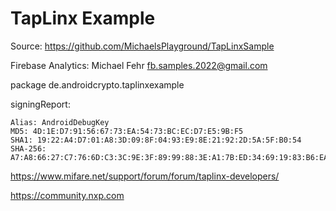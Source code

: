 # TapLinx Example

Source: https://github.com/MichaelsPlayground/TapLinxSample

Firebase Analytics: Michael Fehr fb.samples.2022@gmail.com

package de.androidcrypto.taplinxexample

signingReport: 
```plaintext
Alias: AndroidDebugKey
MD5: 4D:1E:D7:91:56:67:73:EA:54:73:BC:EC:D7:E5:9B:F5
SHA1: 19:22:A4:D7:01:A8:3D:09:8F:04:93:E9:8E:21:92:2D:5A:5F:B0:54
SHA-256: A7:A8:66:27:C7:76:6D:C3:3C:9E:3F:89:99:88:3E:A1:7B:ED:34:69:19:83:B6:EA:72:04:C9:13:8E:84:E0:90
```

https://www.mifare.net/support/forum/forum/taplinx-developers/

https://community.nxp.com


